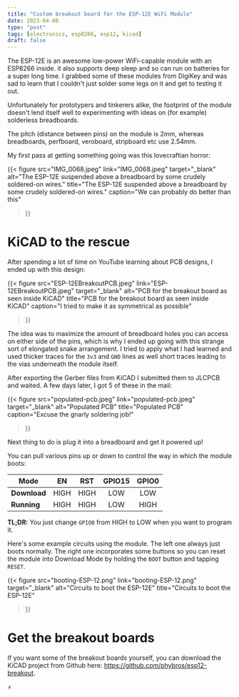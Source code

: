 ```yaml
---
title: "Custom breakout board for the ESP-12E WiFi Module"
date: 2023-04-08
type: "post"
tags: [electronics, esp8266, esp12, kicad]
draft: false
---
```


The ESP-12E is an awesome low-power WiFi-capable module with an ESP8266 inside.
it also supports deep sleep and so can run on batteries for a super long time.
I grabbed some of these modules from DigiKey and was sad to learn that I
couldn't just solder some legs on it and get to testing it out.

Unfortunately for prototypers and tinkerers alike, the footprint of the module
doesn't lend itself well to experimenting with ideas on (for example)
solderless breadboards.

The pitch (distance between pins) on the module is 2mm, whereas breadboards, 
perfboard, veroboard, stripboard etc use 2.54mm.

<!--more-->

My first pass at getting something going was this lovecraftian horror:

{{< figure 
    src="IMG_0068.jpeg"
    link="IMG_0068.jpeg"
    target="_blank"
    alt="The ESP-12E suspended above a breadboard by some crudely soldered-on wires."
    title="The ESP-12E suspended above a breadboard by some crudely soldered-on wires."
    caption="We can probably do better than this"
>}}

# KiCAD to the rescue

After spending a lot of time on YouTube learning about
PCB designs, I ended up with this design:

{{< figure 
    src="ESP-12EBreakoutPCB.jpeg"
    link="ESP-12EBreakoutPCB.jpeg"
    target="_blank"
    alt="PCB for the breakout board as seen inside KiCAD"
    title="PCB for the breakout board as seen inside KiCAD"
    caption="I tried to make it as symmetrical as possible"
>}}

The idea was to maximize the amount of breadboard holes you can access on
either side of the pins, which is why I ended up going with this strange sort
of elongated snake arrangement. I tried to apply what I had learned and used
thicker traces for the `3v3` and `GND` lines as well short traces leading to
the vias underneath the module itself.

After exporting the Gerber files from KiCAD I submitted them to JLCPCB and
waited. A few days later, I got 5 of these in the mail:

{{< figure 
    src="populated-pcb.jpeg"
    link="populated-pcb.jpeg"
    target="_blank"
    alt="Populated PCB"
    title="Populated PCB"
    caption="Excuse the gnarly soldering job!"
>}}

Next thing to do is plug it into a breadboard and get it powered up!

You can pull various pins up or down to control the way in which the module boots:

|Mode        |EN  |RST  |GPIO15|GPIO0|
|------------|:--:|:---:|:----:|:---:|
|**Download**|HIGH|HIGH |LOW   |LOW  |
|**Running** |HIGH|HIGH |LOW   |HIGH |

**TL;DR:** You just change `GPIO0` from HIGH to LOW when you want to program
it.

Here's some example circuits using the module. The left one always just boots
normally. The right one incorporates some buttons so you can reset the module
into Download Mode by holding the `BOOT` button and tapping `RESET`.

{{< figure 
    src="booting-ESP-12.png"
    link="booting-ESP-12.png"
    target="_blank"
    alt="Circuits to boot the ESP-12E"
    title="Circuits to boot the ESP-12E"
>}}

# Get the breakout boards

If you want some of the breakout boards yourself, you can download the KiCAD
project from Github here: <https://github.com/phybros/esp12-breakout>.

⚡️
